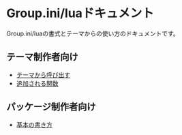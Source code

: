 # Group.ini/luaドキュメント

Group.ini/luaの書式とテーマからの使い方のドキュメントです。

## テーマ制作者向け
- [テーマから呼び出す](THEME.md)
- [追加される関数](FUNCTIONS.md)
## パッケージ制作者向け
- [基本の書き方](BASIC.md)
